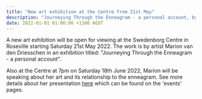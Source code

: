 ```yaml
---
title: "New art exhibition at the Centre from 21st May"
description: "Journeying Through the Enneagram - a personal account, by Marion van den Driesschen"
date: 2022-01-01 01:00:00 +1100 AEDT
---
```


A new art exhibition will be open for viewing at the Swedenborg Centre in Roseville starting Saturday 21st May 2022.
The work is by artist Marion van den Driesschen in an exhibition titled: "Journeying Through the Enneagram - a personal account".

Also at the Centre at 7pm on Saturday 18th June 2022, Marion will be speaking about her art and its relationship to the enneagram. See more details about her presentation [here](https://swedenborg.com.au/events/202206181900-saa-syd/) which can be found on the 'events' pages.